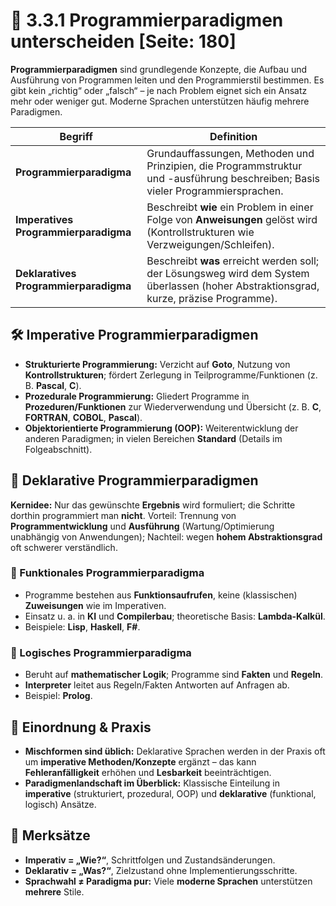 # 🧩 3.3.1 Programmierparadigmen unterscheiden [Seite: 180]

**Programmierparadigmen** sind grundlegende Konzepte, die Aufbau und Ausführung von Programmen leiten und den Programmierstil bestimmen. Es gibt kein „richtig“ oder „falsch“ – je nach Problem eignet sich ein Ansatz mehr oder weniger gut. Moderne Sprachen unterstützen häufig mehrere Paradigmen.

| **Begriff**                           | **Definition**                                                                                                                          |
| ------------------------------------- | --------------------------------------------------------------------------------------------------------------------------------------- |
| **Programmierparadigma**              | Grundauffassungen, Methoden und Prinzipien, die Programmstruktur und -ausführung beschreiben; Basis vieler Programmiersprachen.         |
| **Imperatives Programmierparadigma**  | Beschreibt **wie** ein Problem in einer Folge von **Anweisungen** gelöst wird (Kontrollstrukturen wie Verzweigungen/Schleifen).         |
| **Deklaratives Programmierparadigma** | Beschreibt **was** erreicht werden soll; der Lösungsweg wird dem System überlassen (hoher Abstraktionsgrad, kurze, präzise Programme).  |

## 🛠️ Imperative Programmierparadigmen

* **Strukturierte Programmierung:** Verzicht auf **Goto**, Nutzung von **Kontrollstrukturen**; fördert Zerlegung in Teilprogramme/Funktionen (z. B. **Pascal**, **C**). 
* **Prozedurale Programmierung:** Gliedert Programme in **Prozeduren/Funktionen** zur Wiederverwendung und Übersicht (z. B. **C**, **FORTRAN**, **COBOL**, **Pascal**). 
* **Objektorientierte Programmierung (OOP):** Weiterentwicklung der anderen Paradigmen; in vielen Bereichen **Standard** (Details im Folgeabschnitt). 

## 🧠 Deklarative Programmierparadigmen

**Kernidee:** Nur das gewünschte **Ergebnis** wird formuliert; die Schritte dorthin programmiert man **nicht**. Vorteil: Trennung von **Programmentwicklung** und **Ausführung** (Wartung/Optimierung unabhängig von Anwendungen); Nachteil: wegen **hohem Abstraktionsgrad** oft schwerer verständlich. 

### 🔧 Funktionales Programmierparadigma

* Programme bestehen aus **Funktionsaufrufen**, keine (klassischen) **Zuweisungen** wie im Imperativen.
* Einsatz u. a. in **KI** und **Compilerbau**; theoretische Basis: **Lambda-Kalkül**.
* Beispiele: **Lisp**, **Haskell**, **F#**. 

### 🧮 Logisches Programmierparadigma

* Beruht auf **mathematischer Logik**; Programme sind **Fakten** und **Regeln**.
* **Interpreter** leitet aus Regeln/Fakten Antworten auf Anfragen ab.
* Beispiel: **Prolog**. 

## 🧭 Einordnung & Praxis

* **Mischformen sind üblich:** Deklarative Sprachen werden in der Praxis oft um **imperative Methoden/Konzepte** ergänzt – das kann **Fehleranfälligkeit** erhöhen und **Lesbarkeit** beeinträchtigen. 
* **Paradigmenlandschaft im Überblick:** Klassische Einteilung in **imperative** (strukturiert, prozedural, OOP) und **deklarative** (funktional, logisch) Ansätze. 

## 🎯 Merksätze

* **Imperativ = „Wie?“**, Schrittfolgen und Zustandsänderungen. 
* **Deklarativ = „Was?“**, Zielzustand ohne Implementierungsschritte. 
* **Sprachwahl ≠ Paradigma pur:** Viele **moderne Sprachen** unterstützen **mehrere** Stile. 
